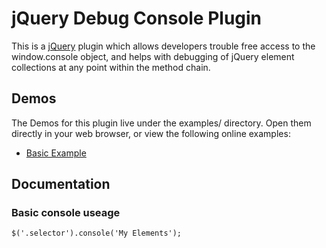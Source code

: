 jQuery Debug Console Plugin
===========================

This is a [jQuery](http://jquery.com/) plugin which allows developers trouble free 
access to the window.console object, and helps with debugging of jQuery element collections at any
point within the method chain.

Demos
-----

The Demos for this plugin live under the examples/ directory. Open them directly in your web browser, or view the following online examples:

- [Basic Example](http://www.teamdf.com/jquery-plugins/console/examples/demo-basic.html)

Documentation
-------------
### Basic console useage


	$('.selector').console('My Elements');

